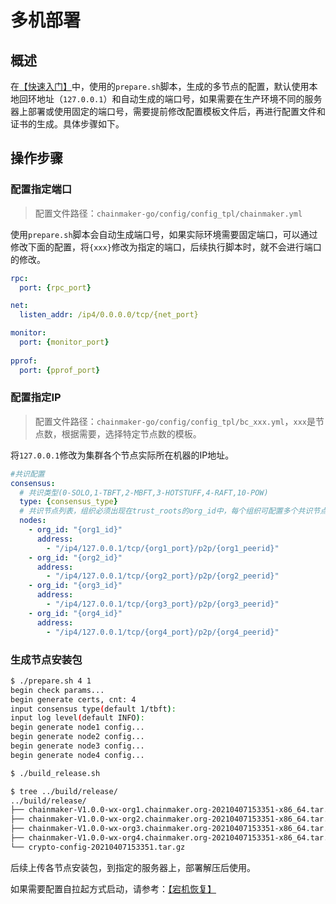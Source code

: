 # 多机部署

## 概述

在[【快速入门】](./docs/tutorial/1、快速入门.md?id=_21-使用脚本搭建)中，使用的`prepare.sh`脚本，生成的多节点的配置，默认使用本地回环地址（`127.0.0.1`）和自动生成的端口号，如果需要在生产环境不同的服务器上部署或使用固定的端口号，需要提前修改配置模板文件后，再进行配置文件和证书的生成。具体步骤如下。

## 操作步骤

### 配置指定端口

> 配置文件路径：`chainmaker-go/config/config_tpl/chainmaker.yml`

使用`prepare.sh`脚本会自动生成端口号，如果实际环境需要固定端口，可以通过修改下面的配置，将`{xxx}`修改为指定的端口，后续执行脚本时，就不会进行端口的修改。

```yaml
rpc: 
  port: {rpc_port}

net: 
  listen_addr: /ip4/0.0.0.0/tcp/{net_port}

monitor:
  port: {monitor_port}
     
pprof:
  port: {pprof_port}
```

### 配置指定IP

> 配置文件路径：`chainmaker-go/config/config_tpl/bc_xxx.yml`，`xxx`是节点数，根据需要，选择特定节点数的模板。

将`127.0.0.1`修改为集群各个节点实际所在机器的IP地址。

```yaml
#共识配置
consensus:
  # 共识类型(0-SOLO,1-TBFT,2-MBFT,3-HOTSTUFF,4-RAFT,10-POW)
  type: {consensus_type}
  # 共识节点列表，组织必须出现在trust_roots的org_id中，每个组织可配置多个共识节点，节点地址采用libp2p格式
  nodes:
    - org_id: "{org1_id}"
      address:
        - "/ip4/127.0.0.1/tcp/{org1_port}/p2p/{org1_peerid}"
    - org_id: "{org2_id}"
      address:
        - "/ip4/127.0.0.1/tcp/{org2_port}/p2p/{org2_peerid}"
    - org_id: "{org3_id}"
      address:
        - "/ip4/127.0.0.1/tcp/{org3_port}/p2p/{org3_peerid}"
    - org_id: "{org4_id}"
      address:
        - "/ip4/127.0.0.1/tcp/{org4_port}/p2p/{org4_peerid}"
```

### 生成节点安装包

```bash
$ ./prepare.sh 4 1
begin check params...
begin generate certs, cnt: 4
input consensus type(default 1/tbft): 
input log level(default INFO): 
begin generate node1 config...
begin generate node2 config...
begin generate node3 config...
begin generate node4 config...

$ ./build_release.sh 

$ tree ../build/release/
../build/release/
├── chainmaker-V1.0.0-wx-org1.chainmaker.org-20210407153351-x86_64.tar.gz
├── chainmaker-V1.0.0-wx-org2.chainmaker.org-20210407153351-x86_64.tar.gz
├── chainmaker-V1.0.0-wx-org3.chainmaker.org-20210407153351-x86_64.tar.gz
├── chainmaker-V1.0.0-wx-org4.chainmaker.org-20210407153351-x86_64.tar.gz
└── crypto-config-20210407153351.tar.gz
```

后续上传各节点安装包，到指定的服务器上，部署解压后使用。

如果需要配置自拉起方式启动，请参考：[【宕机恢复】](./docs/operation/3、宕机恢复.md)

